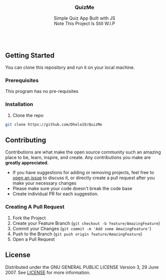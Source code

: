 <br/>
   <h3 align="center"> QuizMe </h3> 
  
   <p align="center"> 
    Simple Quiz App Built with JS
     <br/> 
     Note This Project Is Still W.I.P 
     <br/> 
     <br/> 
     <br/> 
     <br/> 
 

 ## Getting Started 
  
 You can clone this repository and run it on your local machine.
  
 ### Prerequisites 
  
 This program has no pre-requisites 
  
 ### Installation 
  
 1. Clone the repo 
  
 ```sh 
 git clone https://github.com/Dhela19/QuizMe
 ``` 
  
 ## Contributing 
  
 Contributions are what make the open source community such an amazing place to be,  learn, inspire, and create. Any contributions you make are **greatly appreciated**. 
  
 - If you have suggestions for adding or removing projects, feel free to [open an issue](https://github.com/Dhela19/QuizMe/issues/new) to discuss it, or directly create a pull request after you make your necessary changes
 - Please make sure your code doesn't break the code base
 - Create individual PR for each suggestion. 
 

 ### Creating A Pull Request 
  
 1. Fork the Project 
 2. Create your Feature Branch (`git checkout -b feature/AmazingFeature`) 
 3. Commit your Changes (`git commit -m 'Add some AmazingFeature'`) 
 4. Push to the Branch (`git push origin feature/AmazingFeature`) 
 5. Open a Pull Request 
  
 ## License 
  
 Distributed under the GNU GENERAL PUBLIC LICENSE
                   Version 3, 29 June 2007. See [LICENSE](https://github.com/ShaanCoding/ReadME-Generator/blob/main/LICENSE.md) for more information. 
